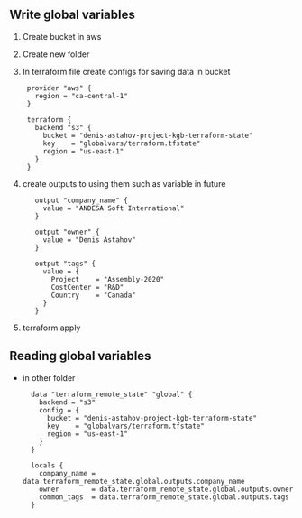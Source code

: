 ## Write global variables

1. Create bucket in aws
2. Create new folder 
3. In terraform file create configs for saving data in bucket

        provider "aws" {
          region = "ca-central-1"
        }

        terraform {
          backend "s3" {
            bucket = "denis-astahov-project-kgb-terraform-state"
            key    = "globalvars/terraform.tfstate"
            region = "us-east-1"
          }
        }

3. create outputs to using them such as variable in future

          output "company_name" {
            value = "ANDESA Soft International"
          }

          output "owner" {
            value = "Denis Astahov"
          }

          output "tags" {
            value = {
              Project    = "Assembly-2020"
              CostCenter = "R&D"
              Country    = "Canada"
            }
          } 
            
               
 4. terraform apply



## Reading global variables

- in other folder

        data "terraform_remote_state" "global" {
          backend = "s3"
          config = {
            bucket = "denis-astahov-project-kgb-terraform-state"
            key    = "globalvars/terraform.tfstate"
            region = "us-east-1"
          }
        }

        locals {
          company_name = data.terraform_remote_state.global.outputs.company_name
          owner        = data.terraform_remote_state.global.outputs.owner
          common_tags  = data.terraform_remote_state.global.outputs.tags
        }
